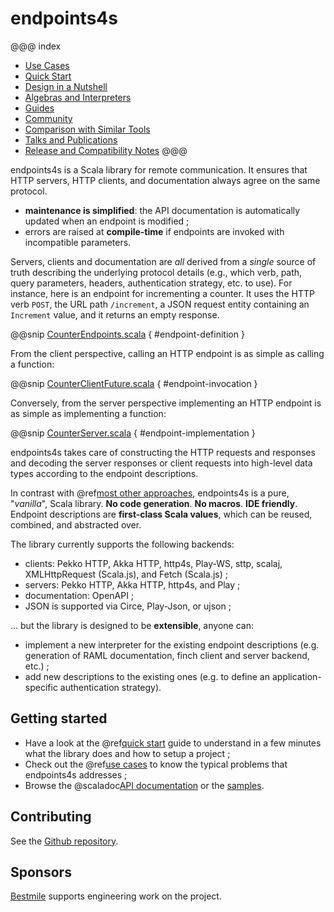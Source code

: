 endpoints4s
===========

@@@ index
* [Use Cases](use-cases.md)
* [Quick Start](quick-start.md)
* [Design in a Nutshell](design.md)
* [Algebras and Interpreters](algebras-and-interpreters.md)
* [Guides](guides.md)
* [Community](community.md)
* [Comparison with Similar Tools](comparison.md)
* [Talks and Publications](talks.md)
* [Release and Compatibility Notes](release-and-compatibility-notes.md)
@@@

endpoints4s is a Scala library for remote communication. It ensures
that HTTP servers, HTTP clients, and documentation always agree on the same protocol.

- **maintenance is simplified**: the API documentation is automatically updated when an endpoint is modified ;
- errors are raised at **compile-time** if endpoints are invoked with incompatible parameters.

Servers, clients and documentation are *all* derived from a *single* source of truth describing the underlying
protocol details (e.g., which verb, path, query parameters, headers, authentication strategy, etc. to
use). For instance, here is an endpoint for incrementing a counter. It uses the HTTP verb `POST`, the URL path
`/increment`, a JSON request entity containing an `Increment` value, and it returns an empty response.

@@snip [CounterEndpoints.scala](/documentation/examples/quickstart/endpoints/src/main/scala/quickstart/CounterEndpoints.scala) { #endpoint-definition }

From the client perspective, calling an HTTP endpoint is as simple as calling a function:

@@snip [CounterClientFuture.scala](/documentation/examples/quickstart/client/src/main/scala/quickstart/CounterClientFuture.scala) { #endpoint-invocation }

Conversely, from the server perspective implementing an HTTP endpoint is as simple as implementing a function:

@@snip [CounterServer.scala](/documentation/examples/quickstart/server/src/main/scala/quickstart/CounterServer.scala) { #endpoint-implementation }

endpoints4s takes care of constructing the HTTP requests and responses and decoding the server
responses or client requests into high-level data types according to the endpoint descriptions.

In contrast with @ref[most other approaches](comparison.md), endpoints4s is a pure, "*vanilla*", Scala library.
**No code generation**. **No macros**. **IDE friendly**. Endpoint descriptions are **first-class Scala values**,
which can be reused, combined, and abstracted over.

The library currently supports the following backends:

- clients: Pekko HTTP, Akka HTTP, http4s, Play-WS, sttp, scalaj, XMLHttpRequest (Scala.js), and Fetch (Scala.js) ;
- servers: Pekko HTTP, Akka HTTP, http4s, and Play ;
- documentation: OpenAPI ;
- JSON is supported via Circe, Play-Json, or ujson ;

… but the library is designed to be **extensible**, anyone can:

- implement a new interpreter for the existing endpoint descriptions (e.g. generation of RAML
  documentation, finch client and server backend, etc.) ;
- add new descriptions to the existing ones (e.g. to define an application-specific authentication
  strategy).

## Getting started

- Have a look at the @ref[quick start](quick-start.md) guide to understand
  in a few minutes what the library does and how to setup a project ;
- Check out the @ref[use cases](use-cases.md) to know the typical problems that endpoints4s addresses ;
- Browse the @scaladoc[API documentation](endpoints4s.index) or the
  [samples](https://github.com/endpoints4s/endpoints4s/tree/master/documentation/examples).

## Contributing

See the [Github repository](https://github.com/endpoints4s/endpoints4s).

## Sponsors

[Bestmile](https://bestmile.com) supports engineering work on the project.
